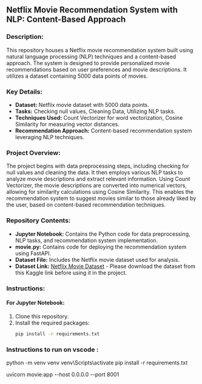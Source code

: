 ## Netflix Movie Recommendation System with NLP: Content-Based Approach

### Description:
This repository houses a Netflix movie recommendation system built using natural language processing (NLP) techniques and a content-based approach. The system is designed to provide personalized movie recommendations based on user preferences and movie descriptions. It utilizes a dataset containing 5000 data points of movies.

### Key Details:
- **Dataset:** Netflix movie dataset with 5000 data points.
- **Tasks:** Checking null values, Cleaning Data, Utilizing NLP tasks.
- **Techniques Used:** Count Vectorizer for word vectorization, Cosine Similarity for measuring vector distances.
- **Recommendation Approach:** Content-based recommendation system leveraging NLP techniques.

### Project Overview:
The project begins with data preprocessing steps, including checking for null values and cleaning the data. It then employs various NLP tasks to analyze movie descriptions and extract relevant information. Using Count Vectorizer, the movie descriptions are converted into numerical vectors, allowing for similarity calculations using Cosine Similarity. This enables the recommendation system to suggest movies similar to those already liked by the user, based on content-based recommendation techniques.

### Repository Contents:
- **Jupyter Notebook:** Contains the Python code for data preprocessing, NLP tasks, and recommendation system implementation.
- **movie.py:** Contains code for deploying the recommendation system using FastAPI.
- **Dataset File:** Includes the Netflix movie dataset used for analysis.
- **Dataset Link:** [Netflix Movie Dataset](https://www.kaggle.com/datasets/tmdb/tmdb-movie-metadata) - Please download the dataset from this Kaggle link before using it in the project.

### Instructions:

#### For Jupyter Notebook:
1. Clone this repository.
2. Install the required packages:
   ```bash
   pip install -r requirements.txt
  ### Instructions to run on vscode :  
python -m venv venv
venv\Scripts\activate
pip install -r requirements.txt


uvicorn movie:app --host 0.0.0.0 --port 8001

